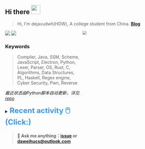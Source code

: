 ## Hi there <img src="https://raw.githubusercontent.com/MartinHeinz/MartinHeinz/master/wave.gif" width="30px">

> Hi, I'm dejavudwh(HDW), A college student from China. **[Blog](https://www.cnblogs.com/secoding)** 

![](https://komarev.com/ghpvc/?username=dejavudwh)
<img src="https://img.shields.io/badge/BLOG-dejavudwh-blue"><a href="https://www.cnblogs.com/secoding/"></a></img>
<img align="right" width="50%" src="https://github-readme-stats.vercel.app/api?username=dejavudwh&show_icons=true&theme=onedark&count_private=true" style="zoom: 80%;" /> 

### Keywords 

> Compiler, Java, SSM, Scheme, JavaScript, Electron, Python, Lexer, Parser, OS, Rust, C, Algorithms, Data Structures, PL, Haskell, Regex engine, Cyber Security, Pwn, Reverse

*最近状态由Python脚本自动更新，详见<a href="https://github.com/dejavudwh/dejavudwh"> repo</a>*

<details>

  <summary><font size="5.5" color="#3399FF"><b>Recent activity 🖱️(Click:)</b></font></summary>

  - <details open>

    <summary><font size="3.5" color="#3399FF"><b>Recent Post 🖱️</b></font></summary>
    <br>
    <table>
    <tr>
    <td>
    <!-- ZHIHUPOSTS:START --> 

    <!-- ZHIHUPOSTS:END -->
    </td>
    <td>
    <!-- GITHUB:START -->

    - [dejavudwh starred hua1995116/react-resume-site](https://github.com/hua1995116/react-resume-site) - 2023-02-15T14:11:11Z
    - [dejavudwh commented on issue siyuan-note/siyuan#6907](https://github.com/siyuan-note/siyuan/issues/6907) - 2023-02-01T14:18:54Z
    - [dejavudwh commented on issue siyuan-note/siyuan#6907](https://github.com/siyuan-note/siyuan/issues/6907) - 2022-12-30T10:23:44Z
    - [dejavudwh commented on issue siyuan-note/siyuan#6907](https://github.com/siyuan-note/siyuan/issues/6907) - 2022-12-29T14:07:47Z
    - [dejavudwh commented on issue siyuan-note/siyuan#6907](https://github.com/siyuan-note/siyuan/issues/6907) - 2022-12-25T03:02:45Z
    <!-- GITHUB:END -->
    </td>
    </tr>
    </table>
  </details>

</details>

> #### 💬 Ask me anything：[issue](https://github.com/dejavudwh/dejavudwh/issues) or [daweihucs@outlook.com](mailto:daweihucs@outlook.com)